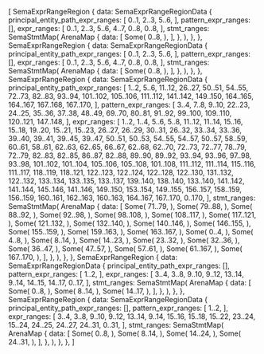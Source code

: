[
    SemaExprRangeRegion {
        data: SemaExprRangeRegionData {
            principal_entity_path_expr_ranges: [
                0..1,
                2..3,
                5..6,
            ],
            pattern_expr_ranges: [],
            expr_ranges: [
                0..1,
                2..3,
                5..6,
                4..7,
                0..8,
                0..8,
            ],
            stmt_ranges: SemaStmtMap(
                ArenaMap {
                    data: [
                        Some(
                            0..8,
                        ),
                    ],
                },
            ),
        },
    },
    SemaExprRangeRegion {
        data: SemaExprRangeRegionData {
            principal_entity_path_expr_ranges: [
                0..1,
                2..3,
                5..6,
            ],
            pattern_expr_ranges: [],
            expr_ranges: [
                0..1,
                2..3,
                5..6,
                4..7,
                0..8,
                0..8,
            ],
            stmt_ranges: SemaStmtMap(
                ArenaMap {
                    data: [
                        Some(
                            0..8,
                        ),
                    ],
                },
            ),
        },
    },
    SemaExprRangeRegion {
        data: SemaExprRangeRegionData {
            principal_entity_path_expr_ranges: [
                1..2,
                5..6,
                11..12,
                26..27,
                50..51,
                54..55,
                72..73,
                82..83,
                93..94,
                101..102,
                105..106,
                111..112,
                141..142,
                149..150,
                164..165,
                164..167,
                167..168,
                167..170,
            ],
            pattern_expr_ranges: [
                3..4,
                7..8,
                9..10,
                22..23,
                24..25,
                35..36,
                37..38,
                48..49,
                69..70,
                80..81,
                91..92,
                99..100,
                109..110,
                120..121,
                147..148,
            ],
            expr_ranges: [
                1..2,
                1..4,
                5..6,
                5..8,
                11..12,
                11..14,
                15..16,
                15..18,
                19..20,
                15..21,
                15..23,
                26..27,
                26..29,
                30..31,
                26..32,
                33..34,
                33..36,
                39..40,
                39..41,
                39..45,
                39..47,
                50..51,
                50..53,
                54..55,
                54..57,
                50..57,
                58..59,
                60..61,
                58..61,
                62..63,
                62..65,
                66..67,
                62..68,
                62..70,
                72..73,
                72..77,
                78..79,
                72..79,
                82..83,
                82..85,
                86..87,
                82..88,
                89..90,
                89..92,
                93..94,
                93..96,
                97..98,
                93..98,
                101..102,
                101..104,
                105..106,
                105..108,
                101..108,
                111..112,
                111..114,
                115..116,
                111..117,
                118..119,
                118..121,
                122..123,
                122..124,
                122..128,
                122..130,
                131..132,
                122..132,
                133..134,
                133..135,
                133..137,
                139..140,
                138..140,
                133..140,
                141..142,
                141..144,
                145..146,
                141..146,
                149..150,
                153..154,
                149..155,
                156..157,
                158..159,
                156..159,
                160..161,
                162..163,
                160..163,
                164..167,
                167..170,
                0..170,
            ],
            stmt_ranges: SemaStmtMap(
                ArenaMap {
                    data: [
                        Some(
                            71..79,
                        ),
                        Some(
                            79..88,
                        ),
                        Some(
                            88..92,
                        ),
                        Some(
                            92..98,
                        ),
                        Some(
                            98..108,
                        ),
                        Some(
                            108..117,
                        ),
                        Some(
                            117..121,
                        ),
                        Some(
                            121..132,
                        ),
                        Some(
                            132..140,
                        ),
                        Some(
                            140..146,
                        ),
                        Some(
                            146..155,
                        ),
                        Some(
                            155..159,
                        ),
                        Some(
                            159..163,
                        ),
                        Some(
                            163..167,
                        ),
                        Some(
                            0..4,
                        ),
                        Some(
                            4..8,
                        ),
                        Some(
                            8..14,
                        ),
                        Some(
                            14..23,
                        ),
                        Some(
                            23..32,
                        ),
                        Some(
                            32..36,
                        ),
                        Some(
                            36..47,
                        ),
                        Some(
                            47..57,
                        ),
                        Some(
                            57..61,
                        ),
                        Some(
                            61..167,
                        ),
                        Some(
                            167..170,
                        ),
                    ],
                },
            ),
        },
    },
    SemaExprRangeRegion {
        data: SemaExprRangeRegionData {
            principal_entity_path_expr_ranges: [],
            pattern_expr_ranges: [
                1..2,
            ],
            expr_ranges: [
                3..4,
                3..8,
                9..10,
                9..12,
                13..14,
                9..14,
                14..15,
                14..17,
                0..17,
            ],
            stmt_ranges: SemaStmtMap(
                ArenaMap {
                    data: [
                        Some(
                            0..8,
                        ),
                        Some(
                            8..14,
                        ),
                        Some(
                            14..17,
                        ),
                    ],
                },
            ),
        },
    },
    SemaExprRangeRegion {
        data: SemaExprRangeRegionData {
            principal_entity_path_expr_ranges: [],
            pattern_expr_ranges: [
                1..2,
            ],
            expr_ranges: [
                3..4,
                3..8,
                9..10,
                9..12,
                13..14,
                9..14,
                15..16,
                15..18,
                15..22,
                23..24,
                15..24,
                24..25,
                24..27,
                24..31,
                0..31,
            ],
            stmt_ranges: SemaStmtMap(
                ArenaMap {
                    data: [
                        Some(
                            0..8,
                        ),
                        Some(
                            8..14,
                        ),
                        Some(
                            14..24,
                        ),
                        Some(
                            24..31,
                        ),
                    ],
                },
            ),
        },
    },
]